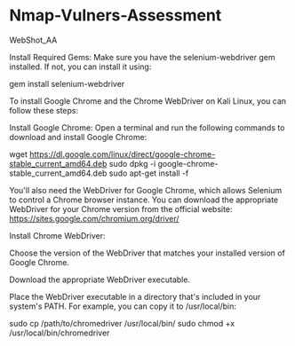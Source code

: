 # Nmap-Vulners-Assessment

WebShot_AA

Install Required Gems:
Make sure you have the selenium-webdriver gem installed. If not, you can install it using:

gem install selenium-webdriver

To install Google Chrome and the Chrome WebDriver on Kali Linux, you can follow these steps:

Install Google Chrome:
Open a terminal and run the following commands to download and install Google Chrome:

wget https://dl.google.com/linux/direct/google-chrome-stable_current_amd64.deb
sudo dpkg -i google-chrome-stable_current_amd64.deb
sudo apt-get install -f


You'll also need the WebDriver for Google Chrome, which allows Selenium to control a Chrome browser instance. You can download the appropriate WebDriver for your Chrome version from the official website: https://sites.google.com/chromium.org/driver/

Install Chrome WebDriver:

Choose the version of the WebDriver that matches your installed version of Google Chrome.

Download the appropriate WebDriver executable.

Place the WebDriver executable in a directory that's included in your system's PATH. For example, you can copy it to /usr/local/bin:

sudo cp /path/to/chromedriver /usr/local/bin/
sudo chmod +x /usr/local/bin/chromedriver





